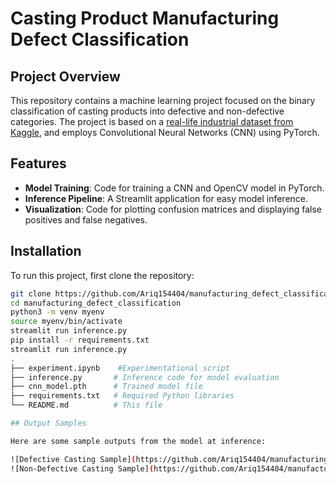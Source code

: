 # Casting Product Manufacturing Defect Classification

## Project Overview
This repository contains a machine learning project focused on the binary classification of casting products into defective and non-defective categories. The project is based on a [real-life industrial dataset from Kaggle](https://www.kaggle.com/datasets/ravirajsinh45/real-life-industrial-dataset-of-casting-product/data), and employs Convolutional Neural Networks (CNN) using PyTorch.

## Features
- **Model Training**: Code for training a CNN and OpenCV model in PyTorch.
- **Inference Pipeline**: A Streamlit application for easy model inference.
- **Visualization**: Code for plotting confusion matrices and displaying false positives and false negatives.

## Installation
To run this project, first clone the repository:
```bash
git clone https://github.com/Ariq154404/manufacturing_defect_classification
cd manufacturing_defect_classification
python3 -m venv myenv
source myenv/bin/activate
streamlit run inference.py
pip install -r requirements.txt
streamlit run inference.py
.
├── experiment.ipynb    #Experimentational script
├── inference.py       # Inference code for model evaluation
├── cnn_model.pth      # Trained model file
├── requirements.txt   # Required Python libraries
└── README.md          # This file 

## Output Samples

Here are some sample outputs from the model at inference:

![Defective Casting Sample](https://github.com/Ariq154404/manufacturing_defect_classification/blob/main/out2.png)
![Non-Defective Casting Sample](https://github.com/Ariq154404/manufacturing_defect_classification/blob/main/out1.png)